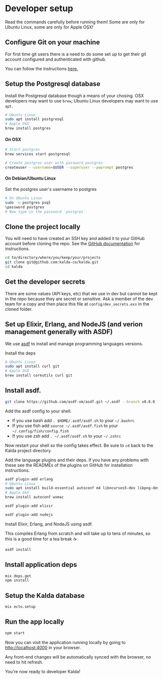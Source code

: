 # Developer setup

Read the commands carefully before running them! Some are only for Ubuntu Linux, some are only for Apple OSX!

## Configure Git on your machine

For first time git users there is a need to do some set up to get their git account configured and authenticated with github.

You can follow the instructions [here.](https://docs.github.com/en/free-pro-team@latest/github/getting-started-with-github/set-up-git)

## Setup the Postgresql database

Install the Postgresql database though a means of your chosing. OSX
developers may want to use `brew`, Ubuntu Linux developers may want to use
`apt`.

```sh
# Ubuntu Linux
sudo apt install postgresql
# Apple OSX
brew install postgres
```

#### On OSX

```sh
# Start postgres
brew services start postgresql

# Create postgres user with password postgres
createuser --username=$USER --superuser --pwprompt postgres
```


#### On Debian/Ubuntu Linux

Set the postgres user's username to postgres

```sh
# On Ubuntu Linux
sudo -u postgres psql
\password postgres
# Now type in the password `postgres`
```

## Clone the project locally

You will need to have created an SSH key and added it to your GitHub account
before cloning the repo. See the [GitHub documentation][gh-ssh] for instructions.

[gh-ssh]: https://docs.github.com/en/free-pro-team@latest/github/authenticating-to-github/connecting-to-github-with-ssh

```sh
cd to/directory/where/you/keep/your/projects
git clone git@github.com:kalda-co/kalda.git
cd kalda
```

## Get the developer secrets

There are some values (API keys, etc) that we use in dev but cannot be kept
in the repo because they are secret or sensitive. Ask a member of the dev team
for a copy and then place this file at `config/dev_secrets.exs` in the cloned
folder.

## Set up Elixir, Erlang, and NodeJS (and verion management generally with ASDF)

We use [asdf](https://github.com/asdf-vm/asdf) to install and manage
programming languages versions.

Install the deps

```sh
# Ubuntu Linux
sudo apt install curl git
# Apple OSX
brew install coreutils curl git
```

## Install asdf.

```sh
git clone https://github.com/asdf-vm/asdf.git ~/.asdf --branch v0.8.0
```

Add the asdf config to your shell.

- If you use bash add `. $HOME/.asdf/asdf.sh` to your `~/.bashrc`
- If you use fish add `source ~/.asdf/asdf.fish` to your `~/.config/fish/config.fish`
- If you use zsh add `. ~/.asdf/asdf.sh` to your `~/.zshrc`

Now restart your shell so the config takes effect. Be sure to `cd` back to
the Kalda project directory.

Add the language plugins and their deps. If you have any problems with these see the READMEs of the plugins on GitHub for installation instructions.

```sh
asdf plugin-add erlang
# Ubuntu Linux
sudo apt install build-essential autoconf m4 libncurses5-dev libpng-dev libssh-dev unixodbc-dev xsltproc libxml2-utils libncurses-dev
# Apple OSX
brew install autoconf wxmac
```

```sh
asdf plugin-add elixir
```

```sh
asdf plugin-add nodejs
```

Install Elixir, Erlang, and NodeJS using asdf.

This compiles Erlang from scratch and will take up to tens of minutes, so
this is a good time for a tea break ☕

```sh
asdf install
```

## Install application deps

```sh
mix deps.get
npm install
```

## Setup the Kalda database

```sh
mix ecto.setup
```

## Run the app locally

```sh
npm start
```

Now you can visit the application running locally by going to
<http://localhost:4000> in your browser.

Any front-end changes will be automatically synced with the browser, no need
to hit refresh.

You're now ready to developer Kalda!
